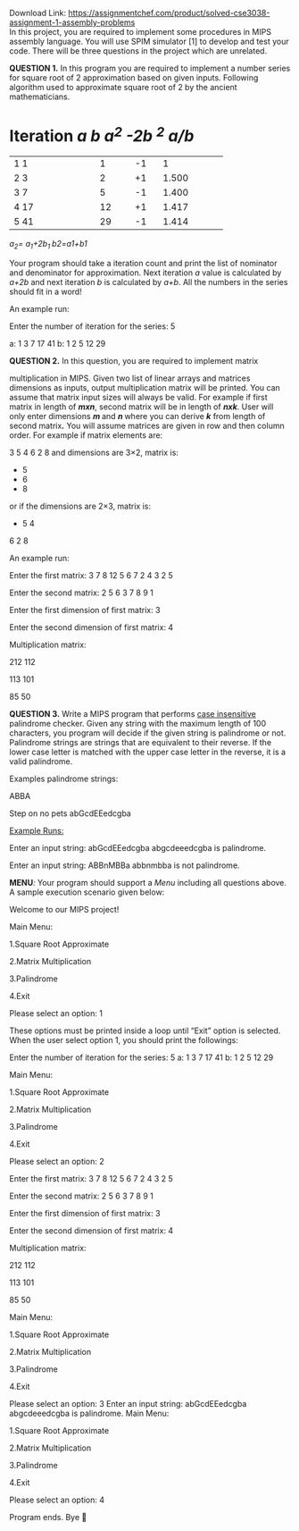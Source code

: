 Download Link: https://assignmentchef.com/product/solved-cse3038-assignment-1-assembly-problems
<br>
In this project, you are required to implement some procedures in MIPS assembly language. You will use SPIM simulator [1] to develop and test your code. There will be three questions in the project which are unrelated.

<strong>QUESTION 1.</strong>  In this program you are required to implement a number series for square root of 2 approximation based on given inputs. Following algorithm used to approximate square root  of 2 by the ancient mathematicians.

<h1> Iteration             <em>a</em> <em>        </em>   <em>b</em> <em>        </em>   <em>a</em><em><sup>2</sup></em>  <em>-2b</em> <em><sup>2</sup></em>    <em>           </em>  <em>a/b</em></h1>

<table width="320">

 <tbody>

  <tr>

   <td width="138">1                      1</td>

   <td width="47">1</td>

   <td width="34">-1</td>

   <td width="100">1</td>

  </tr>

  <tr>

   <td width="138">2                      3</td>

   <td width="47">2</td>

   <td width="34">+1</td>

   <td width="100">1.500</td>

  </tr>

  <tr>

   <td width="138">3                      7</td>

   <td width="47">5</td>

   <td width="34">-1</td>

   <td width="100">1.400</td>

  </tr>

  <tr>

   <td width="138">4                      17</td>

   <td width="47">12</td>

   <td width="34">+1</td>

   <td width="100">1.417</td>

  </tr>

  <tr>

   <td width="138">5                      41</td>

   <td width="47">29</td>

   <td width="34">-1</td>

   <td width="100">1.414</td>

  </tr>

 </tbody>

</table>

<em>a</em><em><sub>2</sub>= a</em><em><sub>1</sub>+2b</em><em><sub>1 </sub>b</em><em>2=a</em><em>1+b</em><em>1</em>

Your program should take a iteration count and print the list of nominator and denominator for approximation. Next iteration <em>a</em> value is calculated by<em> a+2b </em>and next iteration <em>b</em> is calculated by <em>a+b</em>. All the numbers in the series should fit in a word!

An example run:

Enter the number of iteration for the series: 5

a: 1 3 7 17 41 b: 1 2 5 12 29

<strong>QUESTION  2</strong><strong>.</strong>  In this question, you are required to implement matrix

multiplication in MIPS. Given two list of linear arrays and matrices dimensions as inputs, output multiplication matrix will be printed. You can assume that matrix input sizes will always be valid. For example if first matrix in length of <strong><em>mxn</em></strong>, second matrix will be in length of <strong><em>nxk</em></strong>. User will only enter dimensions <strong><em>m </em></strong>and <strong><em>n </em></strong>where you can derive <strong><em>k</em></strong> from length of second matrix<strong><em>.</em></strong> You will assume matrices are given in row and then column order.  For example if matrix elements are:

3 5 4 6 2 8 and dimensions are 3×2, matrix is:

<ul>

 <li>5</li>

 <li>6</li>

 <li>8</li>

</ul>

or if the dimensions are 2×3, matrix is:

<ul>

 <li>5 4</li>

</ul>

6 2 8

An example run:

Enter the first matrix:  3 7 8 12 5 6 7 2 4 3 2 5

Enter the second matrix: 2 5 6 3 7 8 9 1

Enter the first dimension of first matrix: 3

Enter the second dimension of first matrix: 4

Multiplication matrix:

212      112

113      101

85        50

<strong>QUESTION 3.</strong>  Write a MIPS program that performs <u>case insensitive</u> palindrome checker. Given any string with the maximum length of 100 characters, you program will decide if the given string is palindrome or not. Palindrome strings are strings that are equivalent to their reverse. If the lower case letter is matched with the upper case letter in the reverse, it is a valid palindrome.

Examples palindrome strings:

ABBA

Step on no pets abGcdEEedcgba

<u>Example Runs:</u>

Enter an input string: abGcdEEedcgba abgcdeeedcgba is palindrome.

Enter an input string: ABBnMBBa abbnmbba is not palindrome.

<strong>MENU</strong><em>: </em>Your program should support a <em>Menu</em> including all questions above. A sample execution scenario given below:

Welcome to our MIPS project!

Main Menu:

1.Square Root Approximate

2.Matrix Multiplication

3.Palindrome

4.Exit

Please select an option: 1

These options must be printed inside a loop until “Exit” option is selected.  When the user select option 1, you should print the followings:

Enter the number of iteration for the series: 5 a: 1 3 7 17 41 b: 1 2 5 12 29

Main Menu:

1.Square Root Approximate

2.Matrix Multiplication

3.Palindrome

4.Exit

Please select an option: 2

Enter the first matrix:  3 7 8 12 5 6 7 2 4 3 2 5

Enter the second matrix: 2 5 6 3 7 8 9 1

Enter the first dimension of first matrix: 3

Enter the second dimension of first matrix: 4

Multiplication matrix:

212 112

113 101

85 50

Main Menu:

1.Square Root Approximate

2.Matrix Multiplication

3.Palindrome

4.Exit

Please select an option: 3 Enter an input string: abGcdEEedcgba abgcdeeedcgba is palindrome. Main Menu:

1.Square Root Approximate

2.Matrix Multiplication

3.Palindrome

4.Exit

Please select an option: 4

Program ends. Bye &#x1f642;